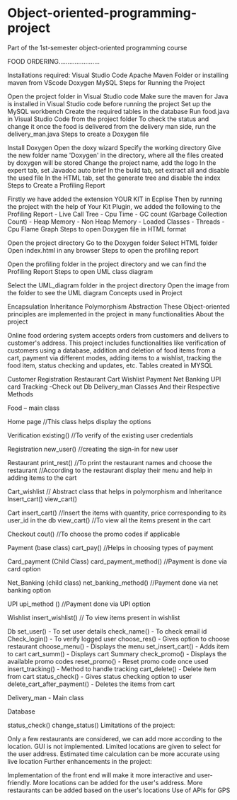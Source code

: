 # Object-oriented-programming-project
Part of the 1st-semester object-oriented programming course

FOOD ORDERING.......................

Installations required:
Visual Studio Code
Apache Maven Folder or installing maven from VScode
Doxygen
MySQL
Steps for Running the Project

Open the project folder in Visual Studio code
Make sure the maven for Java is installed in Visual Studio code before running the project
Set up the MySQL workbench
Create the required tables in the database
Run food.java in Visual Studio Code from the project folder
To check the status and change it once the food is delivered from the delivery man side, run the delivery_man.java
Steps to create a Doxygen file

Install Doxygen
Open the doxy wizard
Specify the working directory
Give the new folder name 'Doxygen' in the directory, where all the files created by doxygen will be stored
Change the project name, add the logo
In the expert tab, set Javadoc auto brief
In the build tab, set extract all and disable the used file
In the HTML tab, set the generate tree and disable the index
Steps to Create a Profiling Report

Firstly we have added the extension YOUR KIT in Ecplise
Then by running the project with the help of Your Kit Plugin, we added the following to the Profiling Report - Live Call Tree - Cpu Time - GC count (Garbage Collection Count) - Heap Memory - Non Heap Memory - Loaded Classes - Threads - Cpu Flame Graph
Steps to open Doxygen file in HTML format

Open the project directory
Go to the Doxygen folder
Select HTML folder
Open index.html in any browser
Steps to open the profiling report

Open the profiling folder in the project directory and we can find the Profiling Report
Steps to open UML class diagram

Select the UML_diagram folder in the project directory
Open the image from the folder to see the UML diagram
Concepts used in Project

Encapsulation
Inheritance
Polymorphism
Abstraction These Object-oriented principles are implemented in the project in many functionalities
About the project

Online food ordering system accepts orders from customers and delivers to customer's address. This project includes functionalities like verification of customers using a database, addition and deletion of food items from a cart, payment via different modes, adding items to a wishlist, tracking the food item, status checking and updates, etc.
Tables created in MYSQL

Customer
Registration
Restaurant
Cart
Wishlist
Payment
Net Banking
UPI
card
Tracking -Check out
Db
Delivery_man
Classes And their Respective Methods

Food – main class

Home page //This class helps display the options

Verification existing() //To verify of the existing user credentials

Registration new_user() //creating the sign-in for new user

Restaurant print_rest() //To print the restaurant names and choose the restaurant //According to the restaurant display their menu and help in adding items to the cart

Cart_wishlist // Abstract class that helps in polymorphism and Inheritance Insert_cart() view_cart()

Cart insert_cart()
//Insert the items with quantity, price corresponding to its user_id in the db view_cart() //To view all the items present in the cart

Checkout cout() //To choose the promo codes if applicable

Payment (base class)
cart_pay() //Helps in choosing types of payment

Card_payment (Child Class) card_payment_method() //Payment is done via card option

Net_Banking (child class) net_banking_method() //Payment done via net banking option

UPI upi_method () //Payment done via UPI option

Wishlist insert_wishlist() // To view items present in wishlist

Db set_user() - To set user details check_name() - To check email id Check_login() - To verify logged user choose_res() - Gives option to choose restaurant choose_menu() - Displays the menu set_insert_cart() - Adds item to cart cart_summ() - Displays cart Summary check_promo() - Displays the available promo codes reset_promo() - Reset promo code once used insert_tracking() - Method to handle tracking cart_delete() - Delete item from cart status_check() - Gives status checking option to user delete_cart_after_payment() - Deletes the items from cart

Delivery_man - Main class

Database

status_check()
change_status()
Limitations of the project:

Only a few restaurants are considered, we can add more according to the location.
GUI is not implemented.
Limited locations are given to select for the user address.
Estimated time calculation can be more accurate using live location
Further enhancements in the project:

Implementation of the front end will make it more interactive and user-friendly.
More locations can be added for the user's address.
More restaurants can be added based on the user's locations
Use of APIs for GPS
